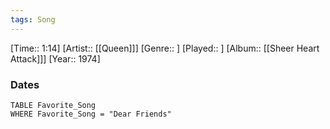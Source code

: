 ```yaml
---
tags: Song  
---
```

[Time:: 1:14]
[Artist:: [[Queen]]]
[Genre:: ]
[Played:: ]
[Album:: [[Sheer Heart Attack]]]
[Year:: 1974]
### Dates
````dataview
TABLE Favorite_Song
WHERE Favorite_Song = "Dear Friends"
````
